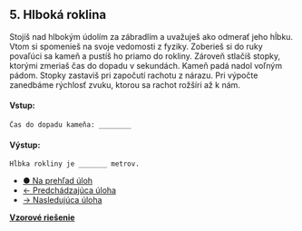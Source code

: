 ## 5. Hlboká roklina
Stojíš nad hlbokým údolím za zábradlím a uvažuješ ako odmerať jeho hĺbku. Vtom si spomenieš na svoje vedomosti z fyziky. Zoberieš si do ruky povaľúci sa kameň a pustíš ho priamo do rokliny. Zároveň stlačíš stopky, ktorými zmeriaš čas do dopadu v sekundách. Kameň padá nadol voľným pádom. Stopky zastaviš pri započutí rachotu z nárazu. Pri výpočte zanedbáme rýchlosť zvuku, ktorou sa rachot rožšíri až k nám.

#### Vstup:
```
Čas do dopadu kameňa: ________
```

#### Výstup:
```
Hĺbka rokliny je _______ metrov.
```
- [&#9679; Na prehľad úloh](/zbierka-uloh.html)
- [&larr; Predchádzajúca úloha](/coding/beginner/1-chapter/4.html)
- [&rarr; Nasledujúca úloha](/coding/beginner/1-chapter/6.html)

[**Vzorové riešenie**](/coding/beginner/1-chapter/5-solve.html)
